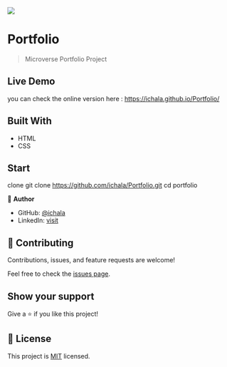 ![](https://img.shields.io/badge/Microverse-blueviolet)

# Portfolio

> Microverse Portfolio Project


## Live Demo
you can check the online version here :
 https://ichala.github.io/Portfolio/

## Built With

- HTML
- CSS
## Start
clone git clone https://github.com/ichala/Portfolio.git
cd portfolio

👤 **Author**

- GitHub: [@ichala](https://github.com/ichala/)
- LinkedIn: [visit](https://www.linkedin.com/in/alijendoubi/)


## 🤝 Contributing

Contributions, issues, and feature requests are welcome!

Feel free to check the [issues page](../../issues/).

## Show your support

Give a ⭐️ if you like this project!

## 📝 License

This project is [MIT](./MIT.md) licensed.
